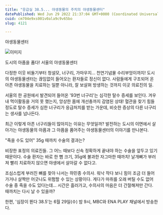 ```yaml
---
title: "응급실 38.5... 야생동물의 주치의 야생동물센터"
datePublished: Wed Jun 29 2022 21:37:04 GMT+0000 (Coordinated Universal Time)
cuid: cm704e9xs001v0ala9c9v65bo
slug: 4121

---
```



야생동물센터

![이미지](https://cdn.hashnode.com/res/hashnode/image/upload/v1739256469614/d611bd83-1310-47ba-b425-1f294bd7f20a.jpeg)

도시의 아픔을 품다! 서울의 야생동물센터

다정한 이웃 비둘기부터 청설모, 너구리, 가마우지... 천연기념물 수리부엉이까지! 도시의 야생동물센터는 끊임없이 들어오는 환자들로 정신이 없다. 사람들에게 구조되어 온 아픈 야생동물을 치료하는 일뿐 아니라, 잘 보살펴 방생하는 것까지 이곳 의료진의 일.

서울의 한 공원에서 발견되어 들어온 '93번 너구리'는 심각한 탈수 증세를 보인다. 겨우내 먹이활동을 거의 못 했는지, 앙상한 몸에 개선충까지 감염된 상태! 혈관을 찾기 힘들 정도로 탈수 증세가 심한 너구리가 응급처치를 받는 가운데, 비슷한 증상의 다른 너구리는 생사를 넘나든다.

최근 이렇게 아픈 너구리들이 많아지는 이유는 무엇일까? 발전하는 도시의 이면에서 살아가는 야생동물의 아픔과 그 아픔을 품어주는 야생동물센터의 이야기를 만나본다.

"죽을 수도 있어" 35g 때까치 수술의 결과는?

비장한 표정의 의료진들. 그 어느 때보다 신속 정확하게 끝내야 하는 수술을 앞두고 있기 때문이다. 수술 환자는 바로 한 뼘 크기, 35g에 불과한 자그마한 때까치! 날개뼈가 부러져 빨리 치료하지 않으면 야생에서 살아갈 수 없다고.

조심스럽게 부러진 뼈를 찾아 나서는 하민종 수의사. 워낙 작다 보니 힘이 조금 더 들어가거나 살짝만 어긋나도 위험할 수 있는 상황이다. 게다가 마취를 오래 버틸 수도 없어 수술 중 죽을 수도 있다는데... 시간은 흘러가고, 수의사의 마음은 더 간절해져만 간다. 때까치는 다시 날 수 있을까?

한편, '심장이 뛴다 38.5'는 6월 29일(수) 밤 9시, MBC와 ENA PLAY 채널에서 방송한다.